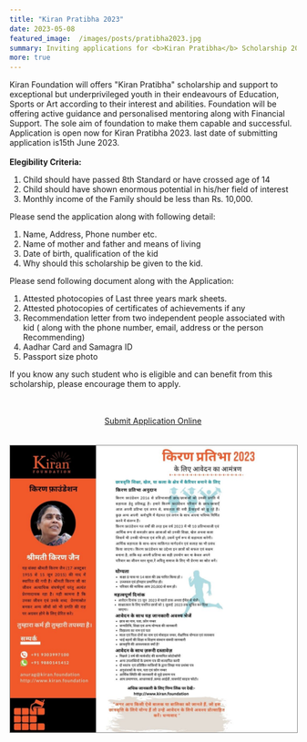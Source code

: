 ```yaml
---
title: "Kiran Pratibha 2023"
date: 2023-05-08
featured_image:  /images/posts/pratibha2023.jpg
summary: Inviting applications for <b>Kiran Pratibha</b> Scholarship 2023. All young achievers, please note that June 15 2023, is the last date to your submit application. 
more: true
---
```


Kiran Foundation will offers "Kiran Pratibha" scholarship and support to exceptional but underprivileged youth in their endeavours of Education, Sports or Art according to their interest and abilities. Foundation will be offering active guidance and personalised mentoring along with Financial Support. The sole aim of foundation to make them capable and successful. Application is open now for Kiran Pratibha 2023. last date of submitting application is15th June 2023.<br/><br/>
<b>Elegibility Criteria:</b>
1. Child should have passed 8th Standard or have crossed age of 14
2. Child should have shown enormous potential in his/her field of interest
3. Monthly income of the Family should be less than Rs. 10,000.

Please send the application along with following detail:
1. Name, Address, Phone number etc. 
2. Name of mother and father and means of living
3. Date of birth, qualification of the kid
4. Why should this scholarship be given to the kid.

Please send following document along with the Application:
1. Attested photocopies of Last three years mark sheets.
2. Attested photocopies of certificates of achievements if any
3. Recommendation letter from two independent people associated with kid ( along with the phone number, email, address or the person Recommending)
4. Aadhar Card and Samagra ID
5. Passport size photo

If you know any such student who is eligible and can benefit from this scholarship, please encourage them to apply. 
<br/> <br/> <br/>

<div class="button" align="center">
					<a href="https://forms.gle/DUSrs5XhL5poHebA9">Submit Application Online</a>
</div>
<br/> <br/>
<img src="/images/posts/pratibha2023_full.jpg" style="border: 1px solid #888;"/>
